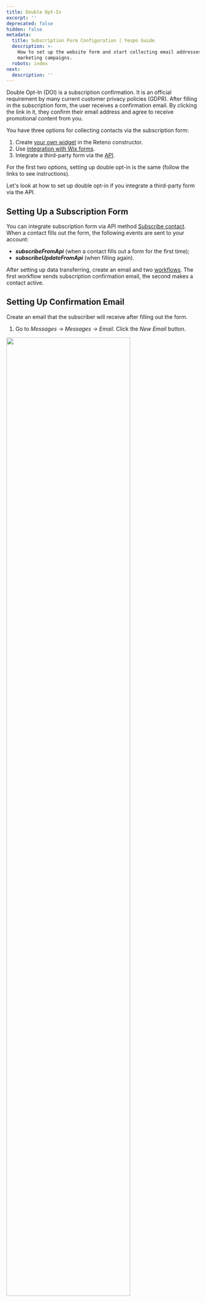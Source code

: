 ```yaml
---
title: Double Opt-In
excerpt: ''
deprecated: false
hidden: false
metadata:
  title: Subscription Form Configuration | Yespo Guide
  description: >-
    How to set up the website form and start collecting email addresses for your
    marketing campaigns.
  robots: index
next:
  description: ''
---
```

Double Opt-In (DOI) is a subscription confirmation. It is an official requirement by many current customer privacy policies (GDPR). After filling in the subscription form, the user receives a confirmation email. By clicking the link in it, they confirm their email address and agree to receive promotional content from you.

You have three options for collecting contacts via the subscription form:

1. Create [your own widget](https://docs.yespo.io/docs/setting-up-widgets-for-your-site) in the Reteno constructor.
2. Use [integration with Wix forms](https://docs.yespo.io/docs/wix-forms-integration).
3. Integrate a third-party form via the [API](https://docs.yespo.io/reference/subscribecontact-1).

For the first two options, setting up double opt-in is the same (follow the links to see instructions).

Let's look at how to set up double opt-in if you integrate a third-party form via the API.

## Setting Up a Subscription Form

You can integrate subscription form via API method [Subscribe contact](https://docs.yespo.io/reference/subscribecontact-1). When a contact fills out the form, the following events are sent to your account:

* ***subscribeFromApi*** (when a contact fills out a form for the first time);
* ***subscribeUpdateFromApi*** (when filling again).

After setting up data transferring, create an email and two [workflows](https://docs.yespo.io/docs/workflow-management). The first workflow sends subscription confirmation email, the second makes a contact active.

## Setting Up Confirmation Email

Create an email that the subscriber will receive after filling out the form.

1. Go to *Messages → Messages → Email*. Click the *New Email* button.

<Image align="center" width="80% " src="https://files.readme.io/152562bd02d97ed5226e24d98165dcc2cc085f35fb53937cfb49a8d631d3298c-setting-up-double-opt-in-201.webp" />

2. Choose the *Welcome* email from *Basic* templates.

<Image align="center" width="80% " src="https://files.readme.io/52993462156307e48f99a9cda3643f8027a49a4d06e5816ff349f8bc36b93651-setting-up-double-opt-in-002.webp" />

Email confirmation block with default text and button looks like this:

<Image align="center" width="80% " src="https://files.readme.io/9365dca0ba43c9b61666c82400a15aa90139c12fa307d01789a36aeb080ac676-setting-up-double-opt-in-003.webp" />

3. Design the email in your brand style and enter the required text.
4. Link the [event](https://docs.yespo.io/docs/creating-events) to the button or to the link in the email to launch the required workflow.

Select a block with a button in the email. In the left panel, in the corresponding field, select the pre-prepared event *Confirmed subscription*:

<Image align="center" width="80% " src="https://files.readme.io/266a82d2a3a836da0c93a55b7c66659eec580f2419bb503a3a3fb77767847d35-setting-up-double-opt-in-004.webp" />

In the left settings panel, you can specify a link to the subscription confirmation page.

<Image align="center" width="80% " src="https://files.readme.io/a62be1cd03818a7a8038d5b4808ae16bdafab645e40151259a1046c72a38f9ea-setting-up-double-opt-in-005.webp" />

## Setting Up the Workflows

To send the confirmation email and change the contact status to active, you need to create two workflows.

### Workflow for Sending Confirmation Email

Filling out the form can launch 2 types of events.

1. ***subscribeFromApi*** — creating a new contact.
2. ***subscribeUpdateFromApi*** — Contact update (re-filling the form).

<Image align="center" width="80% " src="https://files.readme.io/6d5686f5de2645038af3042d0b0816e27dca8c6c4bda5770a8ed5f5c1e2a14d3-setting-up-double-opt-in-0006.webp" />

To create a workflow:

1. Go to *Automation → Workflows* and click *New workflow*.

<Image align="center" width="80% " src="https://files.readme.io/58b6e042d3980484e969982de93bb525c9d47b26b5a6427422453fa54cb6a26d-setting-up-double-opt-in-007.webp" />

2. Enter the workflow name and add the *Start*, *Task* and *End* blocks.
3. In the *Task block* parameters, set the following parameters:

* *Task name* – Send obligatory (transactional) email.
* *Message* – Select the required email: Confirmation email.

<Image align="center" width="80% " src="https://files.readme.io/169b234a69a47a04ede6b85fb9572e645f012223f23106a85792c67dcb3fb23f-setting-up-double-opt-in-008a.webp" />

4. Click *Save and exit*.

### Workflow to Confirm a Contact

This workflow launches after clicking the button in the confirmation email and makes a contact available for further campaigns.

To create the workflow:

1. Go to *Automation* → *Workflows* and click *New workflow*.
2. Enter the workflow name and add the *Start*, *Task* and *End* blocks.
3. In the *Task* block parameters, set the *Confirm contact* task name.

<Image align="center" width="80% " src="https://files.readme.io/ea9be6058177f12bffa6f0dc68fa126894864726621e42295b02f55b39776c27-setting-up-double-opt-in-009a.webp" />

4. Click *Save and exit*.

#### Welcome Emails Chain After Confirm Contact Block

To send a welcome series, you need to supplement your *Confirm contact* workflow.

<Image align="center" width="80% " src="https://files.readme.io/2a02642e5cb994b9320abf4ef068899c55252d038bef0b7360b05c07db7d2531-setting-up-double-opt-in-012a.webp" />

### Launching Workflow Conditions

1. Go to *Start/stop* *configuration* of created workflows.

<Image align="center" width="80% " src="https://files.readme.io/cf26b35e5a3f40a36792e2b7ca19542ea6f0c760c5926bc777fb6af84e26426d-0.png" />

2. Select the following events:

* *subscribeFromApi*: Filled form workflow
* *Confirm contact*: Confirm contact workflow.

<Image align="center" width="80% " src="https://files.readme.io/b90ed46896253a0b9e3f3aedff5c408e826a80b8d452aa1bcf05ce0d12ca450c-111.png" />

[Learn more about creating events >](https://docs.yespo.io/docs/creating-events#creating-an-event-type)

3. Click *Apply*.
4. Activate workflows.

<Image align="center" width="80% " src="https://files.readme.io/42733037e346c099e57639904e781122973fc96d064fe89d38606f2a290e02e4-setting-up-double-opt-in-203.webp" />

If needed, set up processing unique events(1 hour by default). You can opt that the contacts who fill in the subscription form several times a day still receive only one confirmation email. In case of re-subscribe, another event - *subscribeUpdateFromApi* - will be sent. The confirmation email won't be sent, and contact data will be updated.

> 📘 Important
>
> The segment for contacts who have confirmed subscription is created in the system by default, but if you transfer data via the API, you can specify the name of the segment in the request.
>
> If the subscribe request specifies a list of segments to which the contact should be added after subscribing, and then the workflow checks for membership in one of these segments, use a timer of at least 4 minutes between these actions. This will ensure the correct workflow operation and consistent execution of all requests in the system.

## Follow-Up Welcome Series

You can add a welcome email or a series of welcome emails to your contact confirmation workflow. They will be sent after the contact confirms the subscription and gets active in the system. You can vary the number of welcome emails depending on your needs.

<Image align="center" width="80% " src="https://files.readme.io/a0f50f3bed24f9cac348836e277e127637b71ca85c600788ab8c8d51e3aa213d-setting-up-double-opt-in-013.webp" />

> 📘 Note
>
> A contact becomes available (active) for your campaigns only after they confirm their subscription in the confirmation email. You cannot send bulk campaigns to unconfirmed contacts.

After all the settings, run a test: fill in the form on the website and check if your email address gets to the segment Subscribers in the system. This segment is the default, but you can specify the segment name in the request if you send contact data via API.

If the subscribe request specifies a list of segments to which the contact should be added after subscribing, and then the workflow checks for membership in one of these segments, use a timer of at least 4 minutes between these actions. This will ensure the correct workflow operation and consistent execution of all requests in the system.

## Notes

1. If you have several forms assigned to different confirmation emails, you need to create separate workflows and events for each form.

<Image align="center" width="80% " src="https://files.readme.io/9d863e8ce241c7c904224541c4b9211d0c73d75ce9475b337ae4af9a009712a6-setting-up-double-opt-in-204.webp" />

> ❗️ Important
>
> For the event category Click, Key is a required field. The text is optional, but we recommend using Latin without numbers. For example: click, subscription, confirmation, etc.

2. When creating a subscription form, add a checkbox with your terms of use. According to the [GDPR rules](https://docs.yespo.io/docs/gdpr-compliance), the user must check the box to confirm they agree to your terms of use and privacy policies and want to receive bulk campaigns from you.